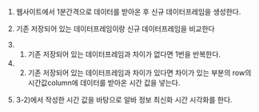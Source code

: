 1. 웹사이트에서 1분간격으로 데이터를 받아온 후 신규 데이터프레임을 생성한다.

2. 기존 저장되어 있는 데이터프레임이랑 신규 데이터프레임을 비교한다
   
3. 1) 기존 저장되어 있는 데이터프레임과 차이가 없다면 1번을 반복한다.

3. 2) 기존 저장되어 있는 데이터프레임과 차이가 있다면 차이가 있는 부분의 row의 시간값column에 데이터를 받아온 시간 값을 넣는다.

4. 3-2)에서 작성한 시간 값을 바탕으로 알바 정보 최신화 시간 시각화를 한다.